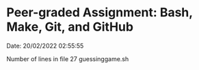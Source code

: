 # Peer-graded Assignment: Bash, Make, Git, and GitHub

Date:
20/02/2022 02:55:55

Number of lines in file
      27 guessinggame.sh
